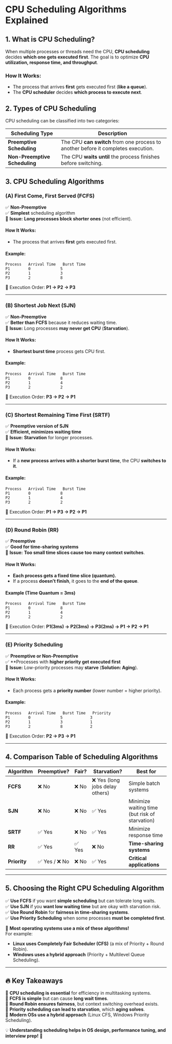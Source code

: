 # CPU Scheduling Algorithms Explained

## **1. What is CPU Scheduling?**
When multiple processes or threads need the CPU, **CPU scheduling** decides **which one gets executed first**. The goal is to optimize **CPU utilization, response time, and throughput**.

### **How It Works:**
- The process that arrives **first** gets executed first (**like a queue**).
- The **CPU scheduler** decides **which process to execute next**.

## **2. Types of CPU Scheduling**
CPU scheduling can be classified into two categories:

| Scheduling Type | Description |
|---------------|-------------|
| **Preemptive Scheduling** | The CPU **can switch** from one process to another before it completes execution. |
| **Non-Preemptive Scheduling** | The CPU **waits until** the process finishes before switching. |

## **3. CPU Scheduling Algorithms**
### **(A) First Come, First Served (FCFS)**
✅ **Non-Preemptive**  
✅ **Simplest** scheduling algorithm  
🚨 **Issue:** **Long processes block shorter ones** (not efficient).  

#### **How It Works:**
- The process that arrives **first** gets executed first.

#### **Example:**
```
Process   Arrival Time   Burst Time  
P1        0             5  
P2        1             3  
P3        2             8  
```
🔹 Execution Order: **P1 → P2 → P3**

---

### **(B) Shortest Job Next (SJN)**
✅ **Non-Preemptive**  
✅ **Better than FCFS** because it reduces waiting time.  
🚨 **Issue:** Long processes **may never get CPU** (**Starvation**).

#### **How It Works:**
- **Shortest burst time** process gets CPU first.

#### **Example:**
```
Process   Arrival Time   Burst Time  
P1        0             8  
P2        1             4  
P3        2             2  
```
🔹 Execution Order: **P3 → P2 → P1**

---

### **(C) Shortest Remaining Time First (SRTF)**
✅ **Preemptive version of SJN**  
✅ **Efficient, minimizes waiting time**  
🚨 **Issue:** **Starvation** for longer processes.

#### **How It Works:**
- If a **new process arrives with a shorter burst time**, the CPU **switches to it**.

#### **Example:**
```
Process   Arrival Time   Burst Time  
P1        0             8  
P2        1             4  
P3        2             2  
```
🔹 Execution Order: **P1 → P3 → P2 → P1**

---

### **(D) Round Robin (RR)**
✅ **Preemptive**  
✅ **Good for time-sharing systems**  
🚨 **Issue:** **Too small time slices cause too many context switches**.

#### **How It Works:**
- **Each process gets a fixed time slice (quantum).**
- If a process **doesn't finish**, it goes to the **end of the queue**.

#### **Example (Time Quantum = 3ms)**
```
Process   Arrival Time   Burst Time  
P1        0             8  
P2        1             4  
P3        2             2  
```
🔹 Execution Order: **P1(3ms) → P2(3ms) → P3(2ms) → P1 → P2 → P1**

---

### **(E) Priority Scheduling**
✅ **Preemptive or Non-Preemptive**  
✅ **Processes with **higher priority get executed first**  
🚨 **Issue:** Low-priority processes may **starve** (**Solution: Aging**).

#### **How It Works:**
- Each process gets a **priority number** (lower number = higher priority).

#### **Example:**
```
Process   Arrival Time   Burst Time   Priority  
P1        0             5            3  
P2        1             3            1  
P3        2             8            2  
```
🔹 Execution Order: **P2 → P3 → P1**

---

## **4. Comparison Table of Scheduling Algorithms**
| Algorithm | **Preemptive?** | **Fair?** | **Starvation?** | **Best for** |
|-----------|---------------|---------|-------------|-------------|
| **FCFS**  | ❌ No | ❌ No | ❌ Yes (long jobs delay others) | Simple batch systems |
| **SJN**   | ❌ No | ❌ No | ✅ Yes | Minimize waiting time (but risk of starvation) |
| **SRTF**  | ✅ Yes | ❌ No | ✅ Yes | Minimize response time |
| **RR**    | ✅ Yes | ✅ Yes | ❌ No | **Time-sharing systems** |
| **Priority** | ✅ Yes / ❌ No | ❌ No | ✅ Yes | **Critical applications** |

---

## **5. Choosing the Right CPU Scheduling Algorithm**
✅ **Use FCFS** if you want **simple scheduling** but can tolerate long waits.  
✅ **Use SJN** if you **want low waiting time** but are okay with starvation risk.  
✅ **Use Round Robin** for **fairness in time-sharing systems**.  
✅ **Use Priority Scheduling** when some processes **must be completed first**.  

🚀 **Most operating systems use a mix of these algorithms!**  
For example:  
- **Linux uses Completely Fair Scheduler (CFS)** (a mix of Priority + Round Robin).  
- **Windows uses a hybrid approach** (Priority + Multilevel Queue Scheduling).  

---

## **🔥 Key Takeaways**
🔹 **CPU scheduling is essential** for efficiency in multitasking systems.  
🔹 **FCFS is simple** but can cause **long wait times**.  
🔹 **Round Robin ensures fairness**, but context switching overhead exists.  
🔹 **Priority scheduling can lead to starvation**, which **aging solves**.  
🔹 **Modern OSs use a hybrid approach** (Linux CFS, Windows Priority Scheduling).  

💡 **Understanding scheduling helps in OS design, performance tuning, and interview prep!** 🚀

